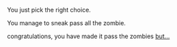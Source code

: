 You just pick the right choice.

You manage to sneak pass all the zombie.

congratulations, you have made it pass the zombies [but...](live.md)